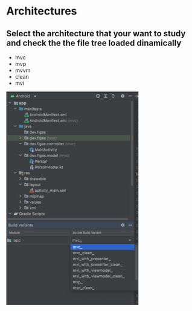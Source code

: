 # Architectures

## Select the architecture that your want to study and check the the file tree loaded dinamically

- mvc
- mvp
- mvvm
- clean
- mvi


<img alt="android studio screen shot" src="https://github.com/andrefigas/Architectures/blob/main/flavor_selector.png?raw=true" width="350">



